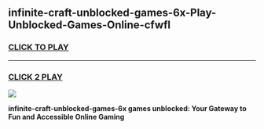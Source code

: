 
## infinite-craft-unblocked-games-6x-Play-Unblocked-Games-Online-cfwfl
<h3>
<a href="https://premium76.site?title=infinite-craft-unblocked-games-6x&ref=24A">CLICK TO PLAY</a></h3>
<hr>

<h3>
<a href="https://premium76.site?title=infinite-craft-unblocked-games-6x&ref=24A">CLICK 2 PLAY</a>
  
</h3>

<a href="https://premium76.site?title=infinite-craft-unblocked-games-6x&ref=24A"><img src="https://clearcache.store/games.png"></a>


**infinite-craft-unblocked-games-6x games unblocked: Your Gateway to Fun and Accessible Online Gaming**
